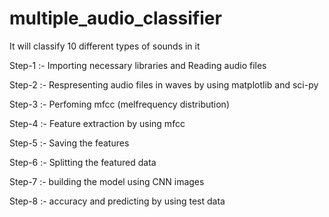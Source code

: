 # multiple_audio_classifier
It will classify 10 different types of sounds in it


Step-1 :- Importing necessary libraries and Reading audio files  

Step-2 :- Respresenting audio files in waves by using matplotlib and sci-py

Step-3 :- Perfoming mfcc (melfrequency distribution)

Step-4 :- Feature extraction by using mfcc

Step-5 :- Saving the features 

Step-6 :- Splitting the featured data

Step-7 :- building the model using CNN images

Step-8 :- accuracy and predicting by using test data
